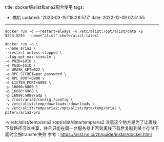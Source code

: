 title: docker版alist和aria2配合使用
tags:
  - 搞机
updated: '2023-03-15T18:28:57Z'
date: 2022-12-09 07:51:55
---

```
docker run -d --restart=always -v /etc/alist:/opt/alist/data -p 5244:5244 --name="alist" xhofe/alist:latest

docker run -d \
--name aria2 \
--restart unless-stopped \
--log-opt max-size=1m \
-e PUID=$UID \
-e PGID=$GID \
-e UMASK_SET=022 \
-e RPC_SECRET=pac_password \
-e RPC_PORT=6800 \
-e LISTEN_PORT=6888 \
-p 16800:6800 \
-p 16888:6888 \
-p 16888:6888/udp \
-v /root/aria2/config:/config \
-v /etc/alist/temp/downloads:/downloads \
-v /etc/alist/temp/aria2:/opt/alist/data/temp/aria2 \
p3terx/aria2-pro
```
-v /etc/alist/temp/aria2:/opt/alist/data/temp/aria2 注意这个地方是为了让离线下载路径可以共享，并且只能在同一台服务器上否则离线下载后复制到某个存储下面时会报transfer失败
参考：https://alist.nn.ci/zh/guide/install/docker.html
<!--csdn-article-id:128254475-->